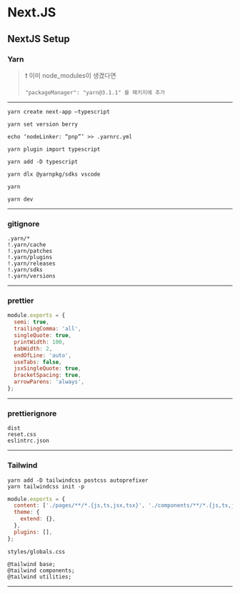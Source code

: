 # Next.JS

## NextJS Setup

### Yarn

> ❗ 이미 node_modules이 생겼다면
>
> `"packageManager": "yarn@3.1.1" 를 패키지에 추가`

---

`yarn create next-app —typescript`

`yarn set version berry`

`echo ‘nodeLinker: “pnp”’ >> .yarnrc.yml`

`yarn plugin import typescript`

`yarn add -D typescript`

`yarn dlx @yarnpkg/sdks vscode`

`yarn`

`yarn dev`

---

### gitignore

```
.yarn/*
!.yarn/cache
!.yarn/patches
!.yarn/plugins
!.yarn/releases
!.yarn/sdks
!.yarn/versions
```

---

### prettier

```javascript
module.exports = {
  semi: true,
  trailingComma: 'all',
  singleQuote: true,
  printWidth: 100,
  tabWidth: 2,
  endOfLine: 'auto',
  useTabs: false,
  jsxSingleQuote: true,
  bracketSpacing: true,
  arrowParens: 'always',
};
```

---

### prettierignore

```
dist
reset.css
eslintrc.json
```

---

### Tailwind

```
yarn add -D tailwindcss postcss autoprefixer
yarn tailwindcss init -p
```

```javascript
module.exports = {
  content: ['./pages/**/*.{js,ts,jsx,tsx}', './components/**/*.{js,ts,jsx,tsx}'],
  theme: {
    extend: {},
  },
  plugins: [],
};
```

`styles/globals.css`

```
@tailwind base;
@tailwind components;
@tailwind utilities;
```

---

